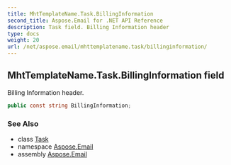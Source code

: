 ```yaml
---
title: MhtTemplateName.Task.BillingInformation
second_title: Aspose.Email for .NET API Reference
description: Task field. Billing Information header
type: docs
weight: 20
url: /net/aspose.email/mhttemplatename.task/billinginformation/
---
```

## MhtTemplateName.Task.BillingInformation field

Billing Information header.

```csharp
public const string BillingInformation;
```

### See Also

* class [Task](../)
* namespace [Aspose.Email](../../mhttemplatename.task/)
* assembly [Aspose.Email](../../../)


